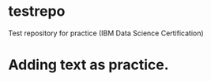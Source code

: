 # testrepo
Test repository for practice (IBM Data Science Certification)
# Adding text as practice.
